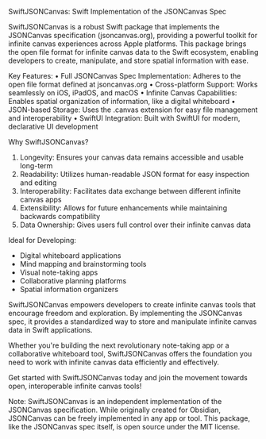 SwiftJSONCanvas: Swift Implementation of the JSONCanvas Spec

SwiftJSONCanvas is a robust Swift package that implements the JSONCanvas specification (jsoncanvas.org), providing a powerful toolkit for infinite canvas experiences across Apple platforms. This package brings the open file format for infinite canvas data to the Swift ecosystem, enabling developers to create, manipulate, and store spatial information with ease.

Key Features:
• Full JSONCanvas Spec Implementation: Adheres to the open file format defined at jsoncanvas.org
• Cross-platform Support: Works seamlessly on iOS, iPadOS, and macOS
• Infinite Canvas Capabilities: Enables spatial organization of information, like a digital whiteboard
• JSON-based Storage: Uses the .canvas extension for easy file management and interoperability
• SwiftUI Integration: Built with SwiftUI for modern, declarative UI development

Why SwiftJSONCanvas?
1. Longevity: Ensures your canvas data remains accessible and usable long-term
2. Readability: Utilizes human-readable JSON format for easy inspection and editing
3. Interoperability: Facilitates data exchange between different infinite canvas apps
4. Extensibility: Allows for future enhancements while maintaining backwards compatibility
5. Data Ownership: Gives users full control over their infinite canvas data

Ideal for Developing:
- Digital whiteboard applications
- Mind mapping and brainstorming tools
- Visual note-taking apps
- Collaborative planning platforms
- Spatial information organizers

SwiftJSONCanvas empowers developers to create infinite canvas tools that encourage freedom and exploration. By implementing the JSONCanvas spec, it provides a standardized way to store and manipulate infinite canvas data in Swift applications.

Whether you're building the next revolutionary note-taking app or a collaborative whiteboard tool, SwiftJSONCanvas offers the foundation you need to work with infinite canvas data efficiently and effectively.

Get started with SwiftJSONCanvas today and join the movement towards open, interoperable infinite canvas tools!

Note: SwiftJSONCanvas is an independent implementation of the JSONCanvas specification. While originally created for Obsidian, JSONCanvas can be freely implemented in any app or tool. This package, like the JSONCanvas spec itself, is open source under the MIT license.
